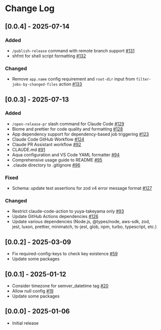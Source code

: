 # Change Log

## [0.0.4] - 2025-07-14

### Added

- `/publish-release` command with remote branch support [#131](https://github.com/yuya-takeyama/monotonix/pull/131)
- shfmt for shell script formatting [#132](https://github.com/yuya-takeyama/monotonix/pull/132)

### Changed

- Remove `app.name` config requirement and `root-dir` input from `filter-jobs-by-changed-files` action [#133](https://github.com/yuya-takeyama/monotonix/pull/133)

## [0.0.3] - 2025-07-13

### Added

- `/open-release-pr` slash command for Claude Code [#129](https://github.com/yuya-takeyama/monotonix/pull/129)
- Biome and prettier for code quality and formatting [#128](https://github.com/yuya-takeyama/monotonix/pull/128)
- App dependency support for dependency-based job triggering [#123](https://github.com/yuya-takeyama/monotonix/pull/123)
- Claude Code GitHub Workflow [#124](https://github.com/yuya-takeyama/monotonix/pull/124)
- Claude PR Assistant workflow [#92](https://github.com/yuya-takeyama/monotonix/pull/92)
- CLAUDE.md [#91](https://github.com/yuya-takeyama/monotonix/pull/91)
- Aqua configuration and VS Code YAML formatter [#94](https://github.com/yuya-takeyama/monotonix/pull/94)
- Comprehensive usage guide to README [#95](https://github.com/yuya-takeyama/monotonix/pull/95)
- .claude directory to .gitignore [#96](https://github.com/yuya-takeyama/monotonix/pull/96)

### Fixed

- Schema: update test assertions for zod v4 error message format [#127](https://github.com/yuya-takeyama/monotonix/pull/127)

### Changed

- Restrict claude-code-action to yuya-takeyama only [#93](https://github.com/yuya-takeyama/monotonix/pull/93)
- Update GitHub Actions dependencies [#126](https://github.com/yuya-takeyama/monotonix/pull/126)
- Update various dependencies (Node.js, @types/node, aws-sdk, zod, jest, luxon, prettier, minimatch, ts-jest, glob, npm, turbo, typescript, etc.)

## [0.0.2] - 2025-03-09

- Fix required-config-keys to check key existence [#59](https://github.com/yuya-takeyama/monotonix/pull/59)
- Update some packages

## [0.0.1] - 2025-01-12

- Consider timezone for semver_datetime tag [#20](https://github.com/yuya-takeyama/monotonix/pull/20)
- Allow null config [#19](https://github.com/yuya-takeyama/monotonix/pull/19)
- Update some packages

## [0.0.0] - 2025-01-06

- Initial release
